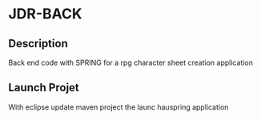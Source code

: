 # JDR-BACK
## Description 
Back end code with SPRING for a rpg character sheet creation application
## Launch Projet
With eclipse update maven project the launc hauspring application
